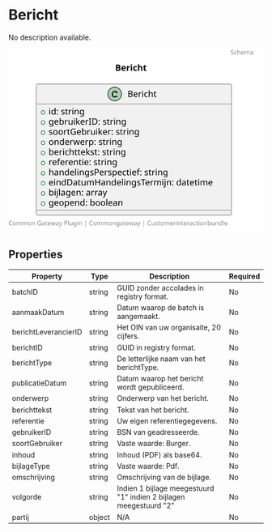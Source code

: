 # Bericht

No description available.

![Class Diagram](https://github.com/CommonGateway/CustomerInteractionBundle/blob/plugin-klanten-update/docs/schema/klant.bericht.svg)

## Properties

| Property | Type | Description | Required |
|----------|------|-------------|----------|
| batchID | string | GUID zonder accolades in registry format. | No |
| aanmaakDatum | string | Datum waarop de batch is aangemaakt. | No |
| berichtLeverancierID | string | Het OIN van uw organisaite, 20 cijfers. | No |
| berichtID | string | GUID in registry format. | No |
| berichtType | string | De letterlijke naam van het berichtType. | No |
| publicatieDatum | string | Datum waarop het bericht wordt gepubliceerd. | No |
| onderwerp | string | Onderwerp van het bericht. | No |
| berichttekst | string | Tekst van het bericht. | No |
| referentie | string | Uw eigen referentiegegevens. | No |
| gebruikerID | string | BSN van geadresseerde. | No |
| soortGebruiker | string | Vaste waarde: Burger. | No |
| inhoud | string | Inhoud (PDF) als base64. | No |
| bijlageType | string | Vaste waarde: Pdf. | No |
| omschrijving | string | Omschrijving van de bijlage. | No |
| volgorde | string | Indien 1 bijlage meegestuurd "1" indien 2 bijlagen meegestuurd "2" | No |
| partij | object | N/A | No |
